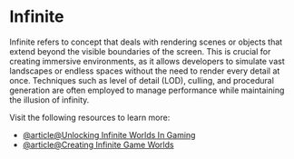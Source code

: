 # Infinite

Infinite refers to concept that deals with rendering scenes or objects that extend beyond the visible boundaries of the screen. This is crucial for creating immersive environments, as it allows developers to simulate vast landscapes or endless spaces without the need to render every detail at once. Techniques such as level of detail (LOD), culling, and procedural generation are often employed to manage performance while maintaining the illusion of infinity.

Visit the following resources to learn more:

- [@article@Unlocking Infinite Worlds In Gaming](https://sdlccorp.com/post/procedural-generation-unlocking-infinite-worlds-in-gaming/)
- [@article@Creating Infinite Game Worlds](https://medium.com/@lemapp09/beginning-game-development-creating-infinite-game-worlds-56f8a2ad5ae5)

